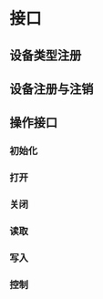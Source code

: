 # 接口



## 设备类型注册





## 设备注册与注销



## 操作接口



### 初始化



### 打开



### 关闭



### 读取



### 写入



### 控制



